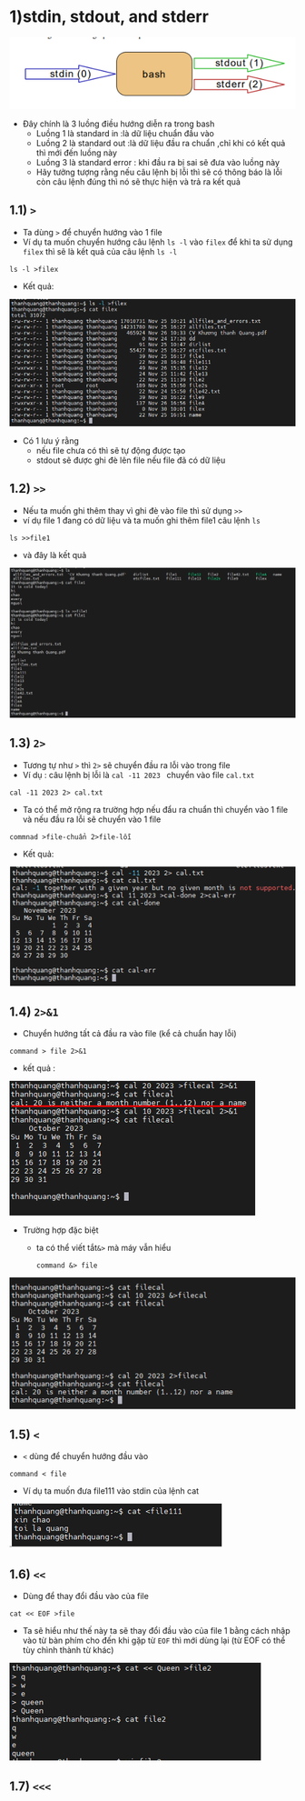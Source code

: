 # 1)stdin, stdout, and stderr
![Alt](/thuctap/anh/Screenshot_273.png)

- Đây chính là 3 luồng điều hướng diễn ra trong bash 
  - Luồng 1 là standard in :là dữ liệu chuẩn đầu vào
  - Luồng 2 là standard out :là dữ liệu đầu ra chuẩn ,chỉ khi có kết quả thì mới đến luồng này
  - Luồng 3 là standard error : khi đầu ra bị sai sẽ đưa vào luồng này
  - Hãy tưởng tượng rằng nếu câu lệnh bị lỗi thì sẽ có thông báo là lỗi còn câu lệnh đúng thì nó sẽ thực hiện và trả ra kết quả

## 1.1) `>`
- Ta dùng `>` để chuyển hướng vào 1 file 
- Ví dụ ta muốn chuyển hướng câu lệnh `ls -l` vào `filex` để khi ta sử dụng `filex` thì sẽ là kết quả của câu lệnh `ls -l`

```
ls -l >filex
```
- Kết quả:

![Alt](/thuctap/anh/Screenshot_375.png)

- Có 1 lưu ý rằng 
  - nếu file chưa có thì sẽ tự động được tạo
  - stdout sẽ được ghi đè lên file nếu file đã có dữ liệu

## 1.2) `>>`
- Nếu ta muốn ghi thêm thay vì ghi đè vào file thì sử dụng `>>`
- ví dụ file 1 đang có dữ liệu và ta muốn ghi thêm file1 câu lệnh `ls`

```
ls >>file1
```
- và đây là kết quả

![Alt](/thuctap/anh/Screenshot_376.png)

## 1.3) `2>`

- Tương tự như `>` thì `2>` sẽ chuyển đầu ra lỗi vào trong file 
- Ví dụ : câu lệnh bị lỗi là `cal -11 2023 ` chuyển vào file `cal.txt`

```
cal -11 2023 2> cal.txt
```

- Ta có thể mở rộng ra trường hợp nếu đẩu ra chuẩn thì chuyển vào 1 file và nếu đầu ra lỗi sẽ chuyển vào 1 file

```
commnad >file-chuẩn 2>file-lỗi
```

- Kết quả:

![Alt](/thuctap/anh/Screenshot_377.png)

## 1.4) `2>&1`
- Chuyển hướng tất cả đầu ra vào file (kể cả chuẩn hay lỗi)
```
command > file 2>&1
```

- kết quả :

![Alt](/thuctap/anh/Screenshot_378.png)

- Trường hợp đặc biệt 
  - ta có thể viết tắt`&>` mà máy vẫn hiểu

    ```
    command &> file
    ```
![Alt](/thuctap/anh/Screenshot_379.png)

## 1.5) `<`
- `<` dùng để chuyển hướng đầu vào

```
command < file
```
-  Ví dụ ta muốn đưa file111 vào stdin của lệnh cat

![Alt](/thuctap/anh/Screenshot_380.png)

## 1.6) `<<`

- Dùng để thay đổi đầu vào của file
```
cat << EOF >file
```

- Ta sẽ hiểu như thế này ta sẽ thay đổi đầu vào của file 1 bằng cách nhập vào từ bàn phím cho đến khi gặp từ `EOF` thì mới dùng lại (từ EOF có thể tùy chình thành từ khác)

![Alt](/thuctap/anh/Screenshot_381.png)

## 1.7) `<<<`

